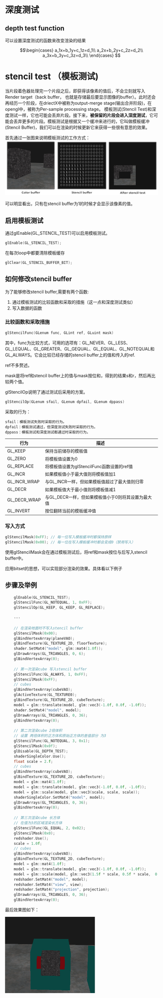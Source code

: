 # 深度测试

## depth test function
可以设置深度测试的函数来改变渲染的结果

$$\begin{cases}
a_1x+b_1y+c_1z=d_1\\
a_2x+b_2y+c_2z=d_2\\
a_3x+b_3y+c_3z=d_3\\
\end{cases}
$$

# stencil test （模板测试)

当片段着色器处理完一个片段之后，即获得该像素的值后，不会立刻就写入Render target（back buffer， 也就是存储最后要显示图像的buffer）。此时还会再经历一个阶段，在driectX中被称为output-merge stage(输出合并阶段)，在opengl中，被称为Per-sample processing stage。 模板测试(Stencil Test)和深度测试一样，它也可能会丢弃片段。接下来，**被保留的片段会进入深度测试**，它可能会丢弃更多的片段。模板测试是根据又一个缓冲来进行的，它叫做模板缓冲(Stencil Buffer)，我们可以在渲染的时候更新它来获得一些很有意思的效果。

首先通过一张图来说明模板测试的工作方式：
![](./stencil_test.jpg)

可以明显看出，只有在stencil buffer为1的时候才会显示该像素的值。


## 启用模板测试

通过glEnable(GL_STENCIL_TEST)可以启用模板测试。
```c
glEnable(GL_STENCIL_TEST);
```

在每次loop中都要清除模板缓存
```c
glClear(GL_STENCIL_BUFFER_BIT);
```

## 如何修改stencil buffer

为了能够修改stencil buffer,需要有两个函数:
1. 通过模板测试的比较函数和采取的措施（这一点和深度测试类似）
2. 写入数据的函数

### 比较函数和采取措施
```c
glStencilFunc(GLenum func, GLint ref, GLuint mask)
```
其中，func为比较方式，可用的选项有：GL_NEVER、GL_LESS、GL_LEQUAL、GL_GREATER、GL_GEQUAL、GL_EQUAL、GL_NOTEQUAL和GL_ALWAYS。它会比较已经存储的stencil buffer上的值和传入的ref.

ref不多赘述。

mask是将ref和stencil buffer上的值与mask按位和，得到的结果s和r，然后再比较两个值。

glStencilOp说明了通过测试后采用的方案。

```c
glStencilOp(GLenum sfail, GLenum dpfail, GLenum dppass)
```
采取的行为：

    sfail：模板测试失败时采取的行为。
    dpfail：模板测试通过，但深度测试失败时采取的行为。
    dppass：模板测试和深度测试都通过时采取的行为。

|行为	|描述|
|-|-|
GL_KEEP	|保持当前储存的模板值
GL_ZERO	|将模板值设置为0
GL_REPLACE	|将模板值设置为glStencilFunc函数设置的ref值
GL_INCR	|如果模板值小于最大值则将模板值加1
GL_INCR_WRAP	|与GL_INCR一样，但如果模板值超过了最大值则归零
GL_DECR	|如果模板值大于最小值则将模板值减1
GL_DECR_WRAP	|与GL_DECR一样，但如果模板值小于0则将其设置为最大值
GL_INVERT	|按位翻转当前的模板缓冲值

### 写入方式
```c++
glStencilMask(0xFF); // 每一位写入模板缓冲时都保持原样
glStencilMask(0x00); // 每一位在写入模板缓冲时都会变成0（禁用写入）
```
使用glStencilMask会在通过模板测试后，将ref和mask按位与后写入stencil buffer中。

应用bitset的思想，可以实现部分渲染的效果。具体看以下例子

## 步骤及举例

```c++
    glEnable(GL_STENCIL_TEST);
    glStencilFunc(GL_NOTEQUAL, 1, 0xFF);
    glStencilOp(GL_KEEP, GL_KEEP, GL_REPLACE);

    ···

    // 在渲染地面时不写入stencil buffer
    glStencilMask(0x00);
    glBindVertexArray(planeVAO);
    glBindTexture(GL_TEXTURE_2D, floorTexture);
    shader.SetMat4("model", glm::mat4(1.0f));
    glDrawArrays(GL_TRIANGLES, 0, 6);
    glBindVertexArray(0);

    // 第一次渲染cube 写入stencil buffer
    glStencilFunc(GL_ALWAYS, 1, 0xFF);
    glStencilMask(0xFF);
    // cubes
    glBindVertexArray(cubeVAO);
    glActiveTexture(GL_TEXTURE0);
    glBindTexture(GL_TEXTURE_2D, cubeTexture);
    model = glm::translate(model, glm::vec3(-1.0f, 0.0f, -1.0f));
    shader.SetMat4("model", model);
    glDrawArrays(GL_TRIANGLES, 0, 36);
    glBindVertexArray(0);

    // 第二次渲染cube 2倍体积 
    // 设置 两倍体积的正方体和原始正方体的差值部分 为3
    glStencilFunc(GL_NOTEQUAL, 3, 0x1);
    glStencilMask(0x0f);
    glDisable(GL_DEPTH_TEST);
    shaderSingleColor.Use();
    float scale = 2.f;
    // cubes
    glBindVertexArray(cubeVAO);
    glBindTexture(GL_TEXTURE_2D, cubeTexture);
    model = glm::mat4(1.0f);
    model = glm::translate(model, glm::vec3(-1.0f, 0.0f, -1.0f));
    model = glm::scale(model, glm::vec3(scale, scale, scale));
    shaderSingleColor.SetMat4("model", model);
    glDrawArrays(GL_TRIANGLES, 0, 36);
    glBindVertexArray(0);

    // 第三次渲染cube 长方体 
    // 在值为3的区域渲染长方体
    glStencilFunc(GL_EQUAL, 2, 0x02);
    glStencilMask(0x0);
    redshader.Use();
    scale = 1.0f;
    // cubes
    glBindVertexArray(cubeVAO);
    glBindTexture(GL_TEXTURE_2D, cubeTexture);
    model = glm::mat4(1.0f);
    model = glm::translate(model, glm::vec3(-1.0f, 0.0f, -1.0f));
    model = glm::scale(model, glm::vec3(1.5f * scale, 0.5f * scale,  0.5f * scale));
    redshader.SetMat4("model", model);
    redshader.SetMat4("view", view);
    redshader.SetMat4("projection", projection);
    glDrawArrays(GL_TRIANGLES, 0, 36);
    glBindVertexArray(0);
```

最后效果图如下：

![](./stencil_test_example.png)